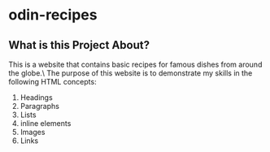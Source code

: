 # odin-recipes

## What is this Project About?

This is a website that contains basic recipes for famous dishes from around the globe.\\
The purpose of this website is to demonstrate my skills in the following HTML concepts:

1. Headings
2. Paragraphs
3. Lists
4. inline elements
5. Images
6. Links
